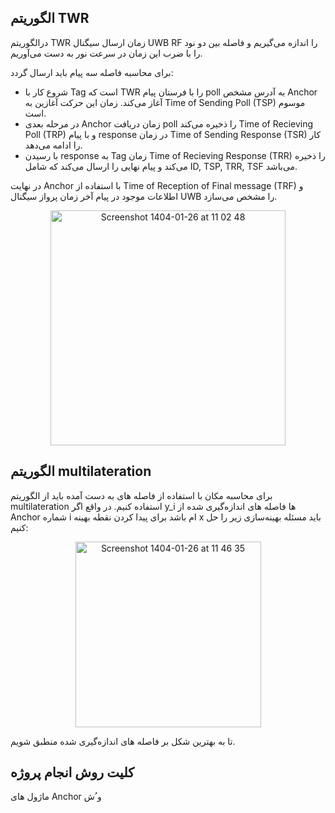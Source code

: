 ## الگوریتم TWR

درالگوریتم TWR زمان ارسال سیگنال UWB RF را اندازه می‌گیریم و فاصله بین دو نود را با ضرب این زمان در سرعت نور به دست می‌آوریم.

برای محاسبه فاصله سه پیام باید ارسال گردد:
- شروع کار با Tag است که TWR را با فرستان پیام poll به آدرس مشخص Anchor آغاز می‌کند. زمان این حرکت آغازین به Time of Sending Poll (TSP) موسوم است.
- در مرحله بعدی Anchor زمان دریافت poll را ذخیره می‌کند Time of Recieving Poll (TRP) و با پیام response در زمان Time of Sending Response (TSR) کار را ادامه می‌دهد.
- با رسیدن response به Tag زمان Time of Recieving Response (TRR) را ذخیره می‌کند و پیام نهایی را ارسال می‌کند که شامل ID, TSP, TRR, TSF می‌باشد.

در نهایت Anchor با استفاده از Time of Reception of Final message (TRF) و اطلاعات موجود در پیام آخر زمان پرواز سیگنال UWB را مشخص می‌سازد.
<p align="center">
<img width="376" alt="Screenshot 1404-01-26 at 11 02 48" src="https://github.com/user-attachments/assets/d40b997c-cd7f-46e5-9f87-937eb9b900b4" />
</p>

## الگوریتم multilateration

برای محاسبه مکان با استفاده از فاصله های به دست آمده باید از الگوریتم multilateration استفاده کنیم. در واقع اگر y_i ها فاصله های اندازه‌گیری شده از Anchor شماره i ام باشد برای پیدا کردن نقطه بهینه x باید مسئله بهینه‌سازی زیر را حل کنیم:

<p align="center">
<img width="297" alt="Screenshot 1404-01-26 at 11 46 35" src="https://github.com/user-attachments/assets/b98d6a53-1f95-4ae4-ab9e-95457c24f550" />
</p>

تا به بهترین شکل بر فاصله های اندازه‌گیری شده منطبق شویم. 

## کلیت روش انجام پروژه 

ماژول های Anchor و ُش

